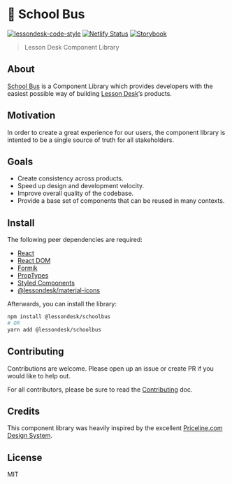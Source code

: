 # 🚌 School Bus

[![lessondesk-code-style](https://img.shields.io/badge/code%20style-lessondesk-ffa400.svg?style=flat-square)](https://github.com/lessondesk/eslint-config) [![Netlify Status](https://api.netlify.com/api/v1/badges/ac33875c-2ca3-43c6-9a63-34cc4b626101/deploy-status)](https://app.netlify.com/sites/schoolbus/deploys) [![Storybook](https://cdn.jsdelivr.net/gh/storybookjs/brand@master/badge/badge-storybook.svg)](https://schoolbus.netlify.com)

> Lesson Desk Component Library

## About

[School Bus](https://schoolbus.netlify.app) is a Component Library which provides developers with the easiest possible way of building [Lesson Desk](https://www.lessondesk.com/)’s products.

## Motivation

In order to create a great experience for our users, the component library is intented to be a single source of truth for all stakeholders.

## Goals

- Create consistency across products.
- Speed up design and development velocity.
- Improve overall quality of the codebase.
- Provide a base set of components that can be reused in many contexts.

## Install

The following peer dependencies are required:

- [React](https://www.npmjs.com/package/react)
- [React DOM](https://www.npmjs.com/package/react-dom)
- [Formik](https://www.npmjs.com/package/formik)
- [PropTypes](https://www.npmjs.com/package/prop-types)
- [Styled Components](https://www.npmjs.com/package/styled-components)
- [@lessondesk/material-icons](https://www.npmjs.com/package/@lessondesk/material-icons)

Afterwards, you can install the library:

```sh
npm install @lessondesk/schoolbus
# OR
yarn add @lessondesk/schoolbus
```

## Contributing

Contributions are welcome. Please open up an issue or create PR if you would like to help out.

For all contributors, please be sure to read the
[Contributing](CONTRIBUTING.md) doc.

## Credits

This component library was heavily inspired by the excellent [Priceline.com Design System](https://github.com/pricelinelabs/design-system).

## License

MIT
